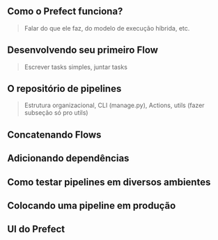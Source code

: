 ## Como o Prefect funciona?

> Falar do que ele faz, do modelo de execução híbrida, etc.

## Desenvolvendo seu primeiro Flow

> Escrever tasks simples, juntar tasks

## O repositório de pipelines

> Estrutura organizacional, CLI (manage.py), Actions, utils (fazer subseção só pro utils)

## Concatenando Flows

## Adicionando dependências

## Como testar pipelines em diversos ambientes

## Colocando uma pipeline em produção

## UI do Prefect
